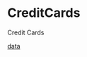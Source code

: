 # CreditCards
Credit Cards

[data](https://raw.githubusercontent.com/NicJC/CreditCards/main/CreditCards.csv)
